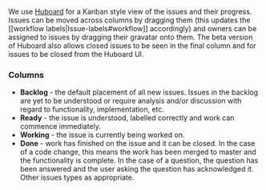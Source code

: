 We use [Huboard](https://huboard.com/FakeItEasy/FakeItEasy) for a Kanban style view of the issues and their progress. Issues can be moved across columns by dragging them (this updates the [[workflow labels|Issue-labels#workflow]] accordingly) and owners can be assigned to issues by dragging their gravatar onto them. The beta version of Huboard also allows closed issues to be seen in the final column and for issues to be closed from the Huboard UI.

### Columns

* **Backlog** - the default placement of all new issues. Issues in the backlog are yet to be understood or require analysis and/or discussion with regard to functionality, implementation, etc.
* **Ready** - the issue is understood, labelled correctly and work can commence immediately.
* **Working** - the issue is currently being worked on.
* **Done** - work has finished on the issue and it can be closed. In the case of a code change, this means the work has been merged to master and the functionality is complete. In the case of a question, the question has been answered and the user asking the question has acknowledged it. Other issues types as appropriate.

